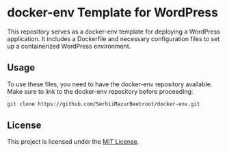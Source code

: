 # docker-env Template for WordPress

This repository serves as a docker-env template for deploying a WordPress application. It includes a Dockerfile and necessary configuration files to set up a containerized WordPress environment.

## Usage

To use these files, you need to have the docker-env repository available. Make sure to link to the docker-env repository before proceeding:

```bash
git clone https://github.com/SerhiiMazurBeetroot/docker-env.git
```

## License

This project is licensed under the [MIT License](LICENSE).
